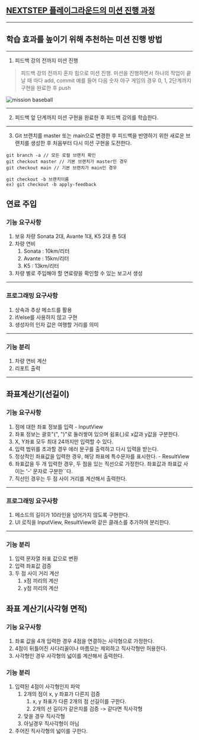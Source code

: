 ## [NEXTSTEP 플레이그라운드의 미션 진행 과정](https://github.com/next-step/nextstep-docs/blob/master/playground/README.md)

---
## 학습 효과를 높이기 위해 추천하는 미션 진행 방법

---
1. 피드백 강의 전까지 미션 진행 
> 피드백 강의 전까지 혼자 힘으로 미션 진행. 미션을 진행하면서 하나의 작업이 끝날 때 마다 add, commit
> 예를 들어 다음 숫자 야구 게임의 경우 0, 1, 2단계까지 구현을 완료한 후 push

![mission baseball](https://raw.githubusercontent.com/next-step/nextstep-docs/master/playground/images/mission_baseball.png)

---
2. 피드백 앞 단계까지 미션 구현을 완료한 후 피드백 강의를 학습한다.

---
3. Git 브랜치를 master 또는 main으로 변경한 후 피드백을 반영하기 위한 새로운 브랜치를 생성한 후 처음부터 다시 미션 구현을 도전한다.

```
git branch -a // 모든 로컬 브랜치 확인
git checkout master // 기본 브랜치가 master인 경우
git checkout main // 기본 브랜치가 main인 경우

git checkout -b 브랜치이름
ex) git checkout -b apply-feedback
```
## 연료 주입
### 기능 요구사항
1. 보유 차량 Sonata 2대, Avante 1대, K5 2대 총 5대
2. 차량 연비
    1. Sonata : 10km/리터
    2. Avante : 15km/리터
    3. K5 : 13km/리터
3. 차량 별로 주입해야 할 연료량을 확인할 수 있는 보고서 생성
---
### 프로그래밍 요구사항
1. 상속과 추상 메소드를 활용
2. if/else를 사용하지 않고 구현
3. 생성자의 인자 값은 여행할 거리를 의미
---
### 기능 분리
1. 차량 연비 계산
2. 리포트 출력
---
## 좌표계산기(선길이)
### 기능 요구사항
1. 점에 대한 좌표 정보를 입력 - InputView
2. 좌표 정보는 괄호"(", ")"로 둘러쌓여 있으며 쉼표(,)로 x값과 y값을 구분한다.
3. X, Y좌표 모두 최대 24까지만 입력할 수 있다.
4. 입력 범위를 초과할 경우 에러 문구를 출력하고 다시 입력을 받는다.
5. 정상적인 좌표값을 입력한 경우, 해당 좌표에 특수문자를 표시한다. - ResultView
6. 좌표값을 두 개 입력한 경우, 두 점을 있는 직선으로 가정한다. 좌표값과 좌표값 사이는 '-' 문자로 구분한``다.
7. 직선인 경우는 두 점 사이 거리를 계산해서 출력한다.
---
### 프로그래밍 요구사항
1. 메소드의 길이가 10라인을 넘어가지 않도록 구현한다.
2. UI 로직을 InputView, ResultView와 같은 클래스를 추가하여 분리한다.
---
### 기능 분리
1. 입력 문자열 좌표 값으로 변환
2. 입력 좌표값 검증
3. 두 점 사이 거리 계산
    1. x점 끼리의 계산
    2. y점 끼리의 계산
    
## 좌표 계산기(사각형 면적)
### 기능 요구사항
1. 좌표 값을 4개 입력한 경우 4점을 연결하는 사각형으로 가정한다.
2. 4점이 뒤틀어진 사다리꼴이나 마름모는 제외하고 직사각형만 허용한다.
3. 사각형인 경우 사각형의 넓이를 계산해서 출력한다.

### 기능 분리
1. 입력된 4점이 사각형인지 파악
    1. 2개의 점이 x, y 좌표가 다른지 검증
        1. x, y 좌표가 다른 2개의 점 선길이를 구한다.
        2. 2개의 선 길이가 같은지를 검증 -> 같다면 직사각형 
    3. 맞을 경우 직사각형
    4. 아닐경우 직사각형이 아님
2. 주어진 직사각형의 넓이를 구한다.